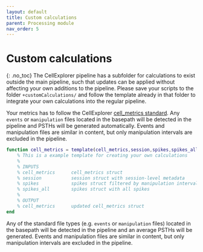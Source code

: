 ```yaml
---
layout: default
title: Custom calculations
parent: Processing module
nav_order: 5
---
```

# Custom calculations
{: .no_toc}
The CellExplorer pipeline has a subfolder for calculations to exist outside the main pipeline, such that updates can be applied without affecting your own additions to the pipeline. Please save your scripts to the folder `+customCalculations/` and follow the template already in that folder to integrate your own calculations into the regular pipeline.

Your metrics has to follow the CellExplorer [cell_metrics standard]({{"/datastructure/expandability/"|absolute_url}}). Any `events` or `manipulation` files located in the basepath will be detected in the pipeline and PSTHs will be generated automatically. Events and manipulation files are similar in content, but only manipulation intervals are excluded in the pipeline. 

```m
function cell_metrics = template(cell_metrics,session,spikes,spikes_all)
    % This is a example template for creating your own calculations
    %
    % INPUTS
    % cell_metrics      cell_metrics struct
    % session           session struct with session-level metadata
    % spikes            spikes struct filtered by manipulation intervals
    % spikes_all        spikes struct with all spikes
    %
    % OUTPUT
    % cell_metrics      updated cell_metrics struct
end
```

Any of the standard file types (e.g. `events` or `manipulation` files) located in the basepath will be detected in the pipeline and an average PSTHs will be generated. Events and manipulation files are similar in content, but only manipulation intervals are excluded in the pipeline.
